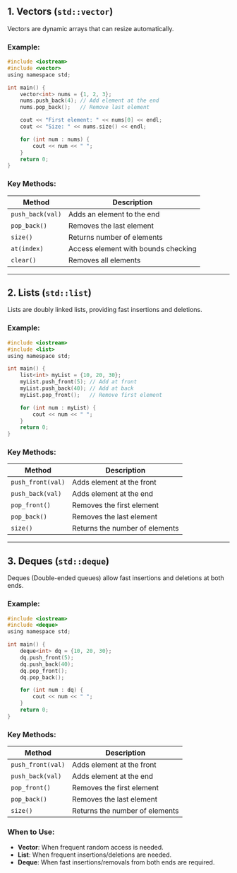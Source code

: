 ## 1. Vectors (`std::vector`)
Vectors are dynamic arrays that can resize automatically.

### Example:
```c
#include <iostream>
#include <vector>
using namespace std;

int main() {
    vector<int> nums = {1, 2, 3};
    nums.push_back(4); // Add element at the end
    nums.pop_back();   // Remove last element

    cout << "First element: " << nums[0] << endl;
    cout << "Size: " << nums.size() << endl;

    for (int num : nums) {
        cout << num << " ";
    }
    return 0;
}
```

### Key Methods:
| Method | Description |
|--------|-------------|
| `push_back(val)` | Adds an element to the end |
| `pop_back()` | Removes the last element |
| `size()` | Returns number of elements |
| `at(index)` | Access element with bounds checking |
| `clear()` | Removes all elements |

---

## 2. Lists (`std::list`)
Lists are doubly linked lists, providing fast insertions and deletions.

### Example:
```c
#include <iostream>
#include <list>
using namespace std;

int main() {
    list<int> myList = {10, 20, 30};
    myList.push_front(5); // Add at front
    myList.push_back(40); // Add at back
    myList.pop_front();   // Remove first element

    for (int num : myList) {
        cout << num << " ";
    }
    return 0;
}
```

### Key Methods:
| Method | Description |
|--------|-------------|
| `push_front(val)` | Adds element at the front |
| `push_back(val)` | Adds element at the end |
| `pop_front()` | Removes the first element |
| `pop_back()` | Removes the last element |
| `size()` | Returns the number of elements |

---

## 3. Deques (`std::deque`)
Deques (Double-ended queues) allow fast insertions and deletions at both ends.

### Example:
```c
#include <iostream>
#include <deque>
using namespace std;

int main() {
    deque<int> dq = {10, 20, 30};
    dq.push_front(5);
    dq.push_back(40);
    dq.pop_front();
    dq.pop_back();

    for (int num : dq) {
        cout << num << " ";
    }
    return 0;
}
```

### Key Methods:
| Method | Description |
|--------|-------------|
| `push_front(val)` | Adds element at the front |
| `push_back(val)` | Adds element at the end |
| `pop_front()` | Removes the first element |
| `pop_back()` | Removes the last element |
| `size()` | Returns the number of elements |

### When to Use:
- **Vector**: When frequent random access is needed.
- **List**: When frequent insertions/deletions are needed.
- **Deque**: When fast insertions/removals from both ends are required.


